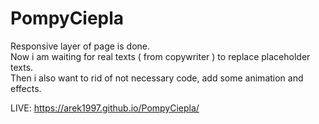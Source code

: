 # PompyCiepla

Responsive layer of page is done. \
Now i am waiting for real texts ( from copywriter ) to replace placeholder texts. \
Then i also want to rid of not necessary code, add some animation and effects.

LIVE: https://arek1997.github.io/PompyCiepla/
